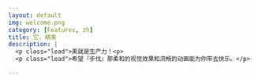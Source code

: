 ```yaml
---
layout: default
img: welcome.png
category: [Features, zh]
title: 它，精美
description: |
  <p class="lead">美就是生产力！<p>
  <p class="lead">希望『步伐』那柔和的视觉效果和流畅的动画能为你带去快乐。</p>

---
```

